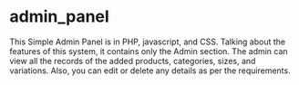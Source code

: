 # admin_panel
This Simple Admin Panel is in PHP, javascript, and CSS. Talking about the features of this system, it contains only the Admin section. The admin can view all the records of the added products, categories, sizes, and variations. Also, you can edit or delete any details as per the requirements.
